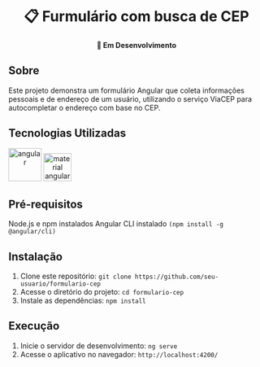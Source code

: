 <h1 align="center"> 
	  📋 Furmulário com busca de CEP
</h1>
<h4 align="center"> 
	  🚧 Em Desenvolvimento
</h4>

## Sobre

Este projeto demonstra um formulário Angular que coleta informações pessoais e de endereço de um usuário, utilizando o serviço ViaCEP para autocompletar o endereço com base no CEP.

## Tecnologias Utilizadas

<div style="text-align: center; display: inline-block">  
    <img src="https://cdn.jsdelivr.net/gh/devicons/devicon@latest/icons/angular/angular-original.svg" alt="angular" width="65px">
    <img src="https://cdn.jsdelivr.net/gh/devicons/devicon@latest/icons/angularmaterial/angularmaterial-original.svg" alt="material angular" width="55px">
</div>

## Pré-requisitos

Node.js e npm instalados
Angular CLI instalado `(npm install -g @angular/cli)`

## Instalação

1. Clone este repositório: `git clone https://github.com/seu-usuario/formulario-cep`
2. Acesse o diretório do projeto: `cd formulario-cep`
3. Instale as dependências: `npm install`

## Execução

1. Inicie o servidor de desenvolvimento: `ng serve`
2. Acesse o aplicativo no navegador: `http://localhost:4200/`

